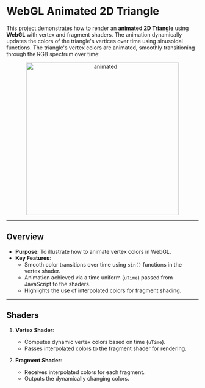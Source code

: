 
# WebGL Animated 2D Triangle

This project demonstrates how to render an **animated 2D Triangle** using **WebGL** with vertex and fragment shaders. The animation dynamically updates the colors of the triangle's vertices over time using sinusoidal functions. The triangle's vertex colors are animated, smoothly transitioning through the RGB spectrum over time:

<p align="center">
<img src="../../figures/animatedTriangleColor.gif" alt="animated" width="400">
</p> 

---

## **Overview**
- **Purpose**: To illustrate how to animate vertex colors in WebGL.
- **Key Features**:
  - Smooth color transitions over time using `sin()` functions in the vertex shader.
  - Animation achieved via a time uniform (`uTime`) passed from JavaScript to the shaders.
  - Highlights the use of interpolated colors for fragment shading.

---

## **Shaders**
1. **Vertex Shader**:
   - Computes dynamic vertex colors based on time (`uTime`).
   - Passes interpolated colors to the fragment shader for rendering.

2. **Fragment Shader**:
   - Receives interpolated colors for each fragment.
   - Outputs the dynamically changing colors.
